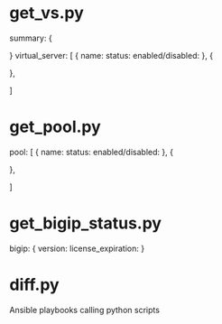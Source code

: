 # get_vs.py
summary: {

}
virtual_server: [
  {
    name:
    status:
    enabled/disabled:
  },
  {
  
  },

]

# get_pool.py
pool: [
  {
    name:
    status:
    enabled/disabled:
  },
  {
  
  },

]

# get_bigip_status.py
bigip: {
  version:
  license_expiration:
}


# diff.py


Ansible playbooks calling python scripts
